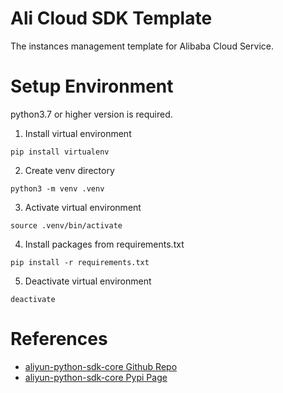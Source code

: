 # Ali Cloud SDK Template
The instances management template for Alibaba Cloud Service.

# Setup Environment
python3.7 or higher version is required.

1. Install virtual environment
```
pip install virtualenv
```

2. Create venv directory
```
python3 -m venv .venv
```

3. Activate virtual environment
```
source .venv/bin/activate
```

4. Install packages from requirements.txt
```
pip install -r requirements.txt
```

5. Deactivate virtual environment
```
deactivate
```

# References

* [aliyun-python-sdk-core Github Repo](https://github.com/aliyun/aliyun-openapi-python-sdk/tree/master/aliyun-python-sdk-core)
* [aliyun-python-sdk-core Pypi Page](https://pypi.org/project/aliyun-python-sdk-core-v3/)